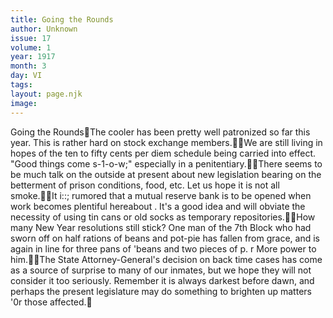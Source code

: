 ```yaml
---
title: Going the Rounds
author: Unknown
issue: 17
volume: 1
year: 1917
month: 3
day: VI
tags:
layout: page.njk
image:
---
```

Going the RoundsThe cooler has been pretty well patronized so far this year. This is rather hard on stock exchange members.We are still living in hopes of the ten to fifty cents per diem schedule being carried into effect. "Good things come s-1-o-w;" especially in a penitentiary.There seems to be much talk on the outside at present about new legislation bearing on the betterment of prison conditions, food, etc. Let us hope it is not all smoke.It i::; rumored that a mutual reserve bank is to be opened when work becomes plentiful hereabout . It's a good idea and will obviate the necessity of using tin cans or old socks as temporary repositories.How many New Year resolutions still stick? One man of the 7th Block who had sworn off on half rations of beans and pot-pie has fallen from grace, and is again in line for three pans of 'beans and two pieces of p. r More power to him.The State Attorney-General's decision on back time cases has come as a source of surprise to many of our inmates, but we hope they will not consider it too seriously. Remember it is always darkest before dawn, and perhaps the present legislature may do something to brighten up matters '0r those affected.

